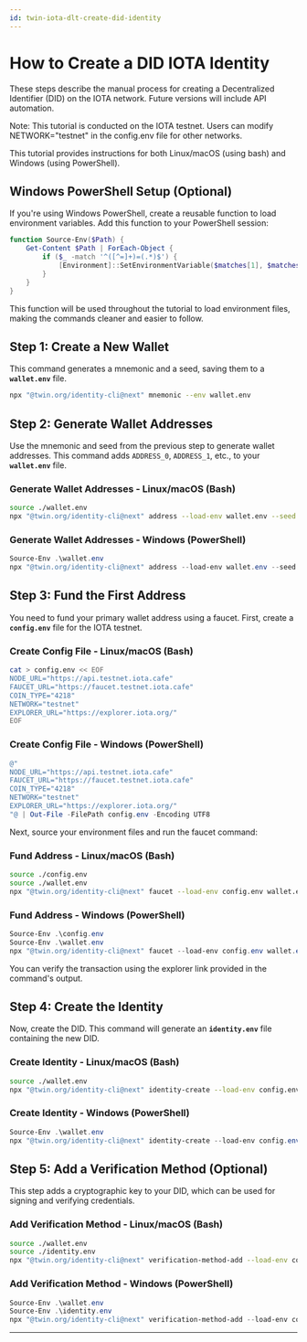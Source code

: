 ```yaml
---
id: twin-iota-dlt-create-did-identity
---
```


# How to Create a DID IOTA Identity

These steps describe the manual process for creating a Decentralized Identifier (DID) on the IOTA network. Future versions will include API automation.

Note: This tutorial is conducted on the IOTA testnet. Users can modify NETWORK="testnet" in the config.env file for other networks.

This tutorial provides instructions for both Linux/macOS (using bash) and Windows (using PowerShell).

## Windows PowerShell Setup (Optional)

If you're using Windows PowerShell, create a reusable function to load environment variables. Add this function to your PowerShell session:

```powershell
function Source-Env($Path) {
    Get-Content $Path | ForEach-Object {
        if ($_ -match '^([^=]+)=(.*)$') {
            [Environment]::SetEnvironmentVariable($matches[1], $matches[2])
        }
    }
}
```

This function will be used throughout the tutorial to load environment files, making the commands cleaner and easier to follow.

## Step 1: Create a New Wallet

This command generates a mnemonic and a seed, saving them to a **`wallet.env`** file.

```sh
npx "@twin.org/identity-cli@next" mnemonic --env wallet.env
```

## Step 2: Generate Wallet Addresses

Use the mnemonic and seed from the previous step to generate wallet addresses. This command adds `ADDRESS_0`, `ADDRESS_1`, etc., to your **`wallet.env`** file.

### Generate Wallet Addresses - Linux/macOS (Bash)

```bash
source ./wallet.env
npx "@twin.org/identity-cli@next" address --load-env wallet.env --seed $SEED --count 2 --env wallet.env --merge-env
```

### Generate Wallet Addresses - Windows (PowerShell)

```powershell
Source-Env .\wallet.env
npx "@twin.org/identity-cli@next" address --load-env wallet.env --seed $env:SEED --count 2 --env wallet.env --merge-env
```

## Step 3: Fund the First Address

You need to fund your primary wallet address using a faucet. First, create a **`config.env`** file for the IOTA testnet.

### Create Config File - Linux/macOS (Bash)

```bash
cat > config.env << EOF
NODE_URL="https://api.testnet.iota.cafe"
FAUCET_URL="https://faucet.testnet.iota.cafe"
COIN_TYPE="4218"
NETWORK="testnet"
EXPLORER_URL="https://explorer.iota.org/"
EOF
```

### Create Config File - Windows (PowerShell)

```powershell
@"
NODE_URL="https://api.testnet.iota.cafe"
FAUCET_URL="https://faucet.testnet.iota.cafe"
COIN_TYPE="4218"
NETWORK="testnet"
EXPLORER_URL="https://explorer.iota.org/"
"@ | Out-File -FilePath config.env -Encoding UTF8
```

Next, source your environment files and run the faucet command:

### Fund Address - Linux/macOS (Bash)

```bash
source ./config.env
source ./wallet.env
npx "@twin.org/identity-cli@next" faucet --load-env config.env wallet.env --address $ADDRESS_0 --network $NETWORK
```

### Fund Address - Windows (PowerShell)

```powershell
Source-Env .\config.env
Source-Env .\wallet.env
npx "@twin.org/identity-cli@next" faucet --load-env config.env wallet.env --address $env:ADDRESS_0 --network $env:NETWORK
```

You can verify the transaction using the explorer link provided in the command's output.

## Step 4: Create the Identity

Now, create the DID. This command will generate an **`identity.env`** file containing the new DID.

### Create Identity - Linux/macOS (Bash)

```bash
source ./wallet.env
npx "@twin.org/identity-cli@next" identity-create --load-env config.env wallet.env --seed $SEED --address-index 0 --env identity.env
```

### Create Identity - Windows (PowerShell)

```powershell
Source-Env .\wallet.env
npx "@twin.org/identity-cli@next" identity-create --load-env config.env wallet.env --seed $env:SEED --address-index 0 --env identity.env
```

## Step 5: Add a Verification Method (Optional)

This step adds a cryptographic key to your DID, which can be used for signing and verifying credentials.

### Add Verification Method - Linux/macOS (Bash)

```bash
source ./wallet.env
source ./identity.env
npx "@twin.org/identity-cli@next" verification-method-add --load-env config.env wallet.env identity.env --seed $SEED --did $DID --type verificationMethod --env verification-method.env
```

### Add Verification Method - Windows (PowerShell)

```powershell
Source-Env .\wallet.env
Source-Env .\identity.env
npx "@twin.org/identity-cli@next" verification-method-add --load-env config.env wallet.env identity.env --seed $env:SEED --did $env:DID --type verificationMethod --env verification-method.env
```

---
